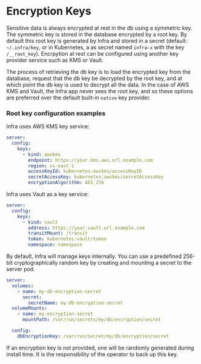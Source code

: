 # Encryption Keys

Sensitive data is always encrypted at rest in the db using a symmetric key. The symmetric key is stored in the database encrypted by a root key. By default this root key is generated by Infra and stored in a secret (default: `~/.infra/key`, or in Kubernetes, a as secret named `infra-x` with the key `/__root_key`). Encrpytion at rest can be configured using another key provider service such as KMS or Vault.

The process of retrieving the db key is to load the encrypted key from the database, request that the db key be decrypted by the root key, and at which point the db key is used to decrypt all the data. In the case of AWS KMS and Vault, the Infra app never sees the root key, and so these options are preferred over the default built-in `native` key provider.

### Root key configuration examples

Infra uses AWS KMS key service:

```yaml
server:
  config:
    keys:
      - kind: awskms
        endpoint: https://your.kms.aws.url.example.com
        region: us-east-1
        accessKeyId: kubernetes:awskms/accessKeyID
        secretAccessKey: kubernetes:awskms/secretAccessKey
        encryptionAlgorithm: AES_256
```

Infra uses Vault as a key service:

```yaml
server:
  config:
    keys:
      - kind: vault
        address: https://your.vault.url.example.com
        transitMount: /transit
        token: kubernetes:vault/token
        namespace: namespace
```

By default, Infra will manage keys internally. You can use a predefined 256-bit cryptographically random key by creating and mounting a secret to the server pod.

```yaml
server:
  volumes:
    - name: my-db-encryption-secret
      secret:
        secretName: my-db-encryption-secret
  volumeMounts:
    - name: my-encryption-secret
      mountPath: /var/run/secrets/my/db/encryption/secret

  config:
    dbEncryptionKey: /var/run/secret/my/db/encryption/secret
```

If an encryption key is not provided, one will be randomly generated during install time. It is the responsibility of the operator to back up this key.
